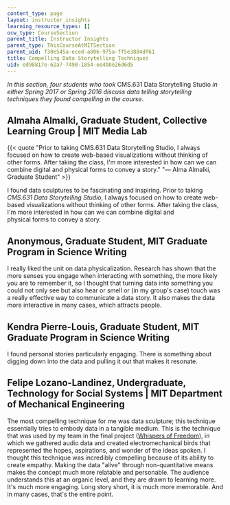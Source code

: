 ```yaml
---
content_type: page
layout: instructor_insights
learning_resource_types: []
ocw_type: CourseSection
parent_title: Instructor Insights
parent_type: ThisCourseAtMITSection
parent_uid: f30e545a-eced-a806-975a-ff5e3884df61
title: Compelling Data Storytelling Techniques
uid: ed98817e-62a7-7490-1854-ee4bbe26d6d5
---
```


_In this section, four students who took_ CMS.631 Data Storytelling Studio _in either Spring 2017 or Spring 2016 discuss data telling storytelling techniques they found compelling in the course_.

Almaha Almalki, Graduate Student, Collective Learning Group | MIT Media Lab
---------------------------------------------------------------------------

{{< quote "Prior to taking CMS.631 Data Storytelling Studio, I always focused on how to create web-based visualizations without thinking of other forms. After taking the class, I'm more interested in how can we can combine digital and physical forms to convey a story." "— Alma Almalki, Graduate Student" >}}

I found data sculptures to be fascinating and inspiring. Prior to taking _CMS.631 Data Storytelling Studio_, I always focused on how to create web-based visualizations without thinking of other forms. After taking the class, I'm more interested in how can we can combine digital and physical forms to convey a story.

Anonymous, Graduate Student, MIT Graduate Program in Science Writing
--------------------------------------------------------------------

I really liked the unit on data physicalization. Research has shown that the more senses you engage when interacting with something, the more likely you are to remember it, so I thought that turning data into something you could not only see but also hear or smell or (in my group's case) touch was a really effective way to communicate a data story. It also makes the data more interactive in many cases, which attracts people.

Kendra Pierre-Louis, Graduate Student, MIT Graduate Program in Science Writing
------------------------------------------------------------------------------

I found personal stories particularly engaging. There is something about digging down into the data and pulling it out that makes it resonate.

Felipe Lozano-Landinez, Undergraduate, Technology for Social Systems | MIT Department of Mechanical Engineering
---------------------------------------------------------------------------------------------------------------

The most compelling technique for me was data sculpture; this technique essentially tries to embody data in a tangible medium. This is the technique that was used by my team in the final project ([Whispers of Freedom](http://datastudio2016.datatherapy.org)), in which we gathered audio data and created electromechanical birds that represented the hopes, aspirations, and wonder of the ideas spoken. I thought this technique was incredibly compelling because of its ability to create empathy. Making the data "alive" through non-quantitative means makes the concept much more relatable and personable. The audience understands this at an organic level, and they are drawn to learning more. It's much more engaging. Long story short, it is much more memorable. And in many cases, that's the entire point.